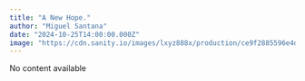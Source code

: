 ```yaml
---
title: "A New Hope." 
author: "Miguel Santana" 
date: "2024-10-25T14:00:00.000Z" 
image: "https://cdn.sanity.io/images/lxyz888x/production/ce9f2885596e4d00bb470ffebd53477da560c043-626x470.png"
---
```

No content available